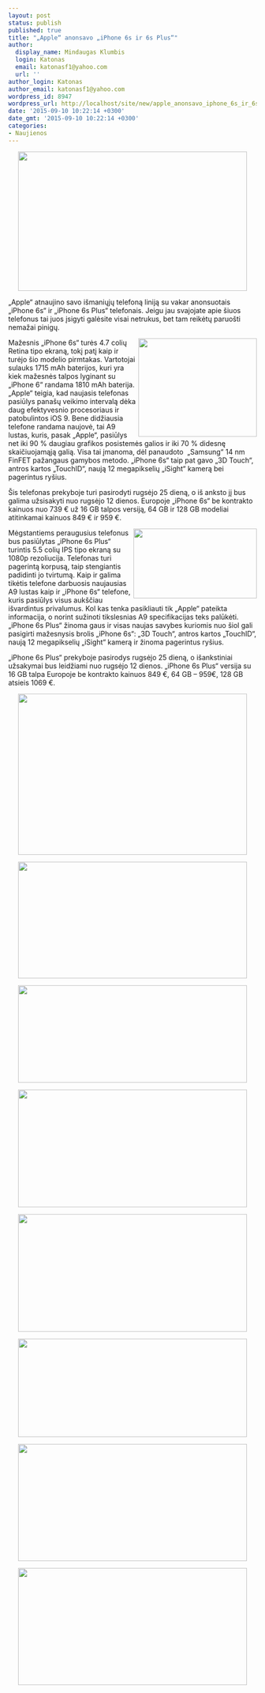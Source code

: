 ```yaml
---
layout: post
status: publish
published: true
title: "„Apple“ anonsavo „iPhone 6s ir 6s Plus“"
author:
  display_name: Mindaugas Klumbis
  login: Katonas
  email: katonasf1@yahoo.com
  url: ''
author_login: Katonas
author_email: katonasf1@yahoo.com
wordpress_id: 8947
wordpress_url: http://localhost/site/new/apple_anonsavo_iphone_6s_ir_6s_plus/
date: '2015-09-10 10:22:14 +0300'
date_gmt: '2015-09-10 10:22:14 +0300'
categories:
- Naujienos
---
```

<p style="text-align: center;">
	<a href="http://technews.lt/userfiles/gsmarena_006.jpg"><img alt="" src="http://technews.lt/userfiles/gsmarena_006.jpg" style="width: 464px; height: 282px;" /></a></p>
<p>
	&bdquo;Apple&ldquo; atnaujino savo i&scaron;maniųjų telefoną liniją su vakar anonsuotais &bdquo;iPhone 6s&ldquo; ir &bdquo;iPhone 6s Plus&ldquo; telefonais. Jeigu jau svajojate apie &scaron;iuos telefonus tai juos įsigyti galėsite visai netrukus, bet tam reikėtų paruo&scaron;ti nemažai pinigų.</p>
<p>
	<a href="http://technews.lt/userfiles/gsmarena_013.jpg"><img alt="" src="http://technews.lt/userfiles/gsmarena_013.jpg" style="width: 240px; height: 199px; float: right;" /></a>Mažesnis &bdquo;iPhone 6s&ldquo; turės 4.7 colių Retina tipo ekraną, tokį patį kaip ir turėjo &scaron;io modelio pirmtakas. Vartotojai sulauks 1715 mAh baterijos, kuri yra kiek mažesnės talpos lyginant su &bdquo;iPhone 6&ldquo; randama 1810 mAh baterija. &bdquo;Apple&ldquo; teigia, kad naujasis telefonas pasiūlys pana&scaron;ų veikimo intervalą dėka daug efektyvesnio procesoriaus ir patobulintos iOS 9. Bene didžiausia telefone randama naujovė, tai A9 lustas, kuris, pasak &bdquo;Apple&ldquo;, pasiūlys net iki 90 % daugiau grafikos posistemės galios ir iki 70 % didesnę skaičiuojamąją galią. Visa tai įmanoma, dėl panaudoto &nbsp;&bdquo;Samsung&ldquo; 14 nm FinFET pažangaus gamybos metodo. &bdquo;iPhone 6s&ldquo; taip pat gavo &bdquo;3D Touch&ldquo;, antros kartos &bdquo;TouchID&ldquo;, naują 12 megapikselių &bdquo;iSight&ldquo; kamerą bei pagerintus ry&scaron;ius.</p>
<p>
	&Scaron;is telefonas prekyboje turi pasirodyti rugsėjo 25 dieną, o i&scaron; anksto jį bus galima užsisakyti nuo rugsėjo 12 dienos. Europoje &bdquo;iPhone 6s&ldquo; be kontrakto kainuos nuo 739 &euro; už 16 GB talpos versiją, 64 GB ir 128 GB modeliai atitinkamai kainuos 849 &euro; ir 959 &euro;.</p>
<p>
	<a href="http://technews.lt/userfiles/Screen-Shot-2015-09-09-at-11_41_38-PM-635x358.png"><img alt="" src="http://technews.lt/userfiles/Screen-Shot-2015-09-09-at-11_41_38-PM-635x358.png" style="width: 250px; height: 141px; float: right;" /></a></p>
<p>
	Mėgstantiems peraugusius telefonus bus pasiūlytas &bdquo;iPhone 6s Plus&ldquo; turintis 5.5 colių IPS tipo ekraną su 1080p rezoliucija. Telefonas turi pagerintą korpusą, taip stengiantis padidinti jo tvirtumą. Kaip ir galima tikėtis telefone darbuosis naujausias A9 lustas kaip ir &bdquo;iPhone 6s&ldquo; telefone, kuris pasiūlys visus auk&scaron;čiau i&scaron;vardintus privalumus. Kol kas tenka pasikliauti tik &bdquo;Apple&ldquo; pateikta informacija, o norint sužinoti tikslesnias A9 specifikacijas teks palūkėti. &bdquo;iPhone 6s Plus&ldquo; žinoma gaus ir visas naujas savybes kuriomis nuo &scaron;iol gali pasigirti mažesnysis brolis &bdquo;iPhone 6s&ldquo;: &bdquo;3D Touch&ldquo;, antros kartos &bdquo;TouchID&ldquo;, naują 12 megapikselių &bdquo;iSight&ldquo; kamerą ir žinoma pagerintus ry&scaron;ius.</p>
<p>
	&bdquo;iPhone 6s Plus&ldquo; prekyboje pasirodys rugsėjo 25 dieną, o i&scaron;ankstiniai užsakymai bus leidžiami nuo rugsėjo 12 dienos. &bdquo;iPhone 6s Plus&ldquo; versija su 16 GB talpa Europoje be kontrakto kainuos 849 &euro;, 64 GB &ndash; 959&euro;, 128 GB atsieis 1069 &euro;.</p>
<p style="text-align: center;">
	<a href="http://technews.lt/userfiles/gsmarena_005.jpg"><img alt="" src="http://technews.lt/userfiles/gsmarena_005.jpg" style="width: 464px; height: 326px;" /></a></p>
<p style="text-align: center;">
	<a href="http://technews.lt/userfiles/iphone-6s-comparison-635x323.png"><img alt="" src="http://technews.lt/userfiles/iphone-6s-comparison-635x323.png" style="width: 464px; height: 236px;" /></a></p>
<p style="text-align: center;">
	<a href="http://technews.lt/userfiles/iphone-6s-comssr-635x270.png"><img alt="" src="http://technews.lt/userfiles/iphone-6s-comssr-635x270.png" style="width: 464px; height: 197px;" /></a></p>
<p style="text-align: center;">
	<a href="http://technews.lt/userfiles/camera-6s-comp-635x326.png"><img alt="" src="http://technews.lt/userfiles/camera-6s-comp-635x326.png" style="width: 464px; height: 238px;" /></a></p>
<p style="text-align: center;">
	<a href="http://technews.lt/userfiles/facetime-6s-635x326.png"><img alt="" src="http://technews.lt/userfiles/facetime-6s-635x326.png" style="width: 464px; height: 238px;" /></a></p>
<p style="text-align: center;">
	<a href="http://technews.lt/userfiles/6s-video-shizz-635x273.png"><img alt="" src="http://technews.lt/userfiles/6s-video-shizz-635x273.png" style="width: 464px; height: 199px;" /></a></p>
<p style="text-align: center;">
	<a href="http://technews.lt/userfiles/6s-disp-comp-635x324.png"><img alt="" src="http://technews.lt/userfiles/6s-disp-comp-635x324.png" style="width: 464px; height: 237px;" /></a></p>
<p style="text-align: center;">
	<a href="http://technews.lt/userfiles/iphone6s-netowrk-635x325.png"><img alt="" src="http://technews.lt/userfiles/iphone6s-netowrk-635x325.png" style="width: 464px; height: 237px;" /></a></p>
